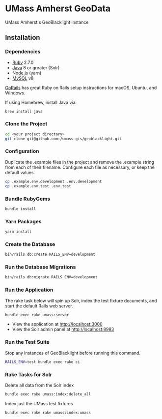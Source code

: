 # UMass Amherst GeoData
UMass Amherst's GeoBlacklight instance

## Installation

### Dependencies

* [Ruby](https://www.ruby-lang.org/en/) 2.7.0
* [Java](https://www.java.com/en/) 8 or greater (Solr)
* [Node.js](https://nodejs.org/en/) (yarn)
* [MySQL](https://dev.mysql.com/downloads/mysql/) v8

[GoRails](https://gorails.com/setup) has great Ruby on Rails setup instructions for macOS, Ubuntu, and Windows.

If using Homebrew, install Java via:

```bash
brew install java
```


### Clone the Project

```bash
cd <your project directory>
git clone git@github.com:/umass-gis/geoblacklight.git
```

### Configuration

Duplicate the .example files in the project and remove the .example string from each of their filename. Configure each file as necessary, or keep the default values.

```bash
cp .example.env.development .env.development  
cp .example.env.test .env.test
```

### Bundle RubyGems

```bash
bundle install
```

### Yarn Packages

```bash
yarn install
```

### Create the Database

```bash
bin/rails db:create RAILS_ENV=development
```

### Run the Database Migrations

```bash
bin/rails db:migrate RAILS_ENV=development
```

### Run the Application

The rake task below will spin up Solr, index the test fixture documents, and start the default Rails web server.

```bash
bundle exec rake umass:server
```

* View the application at [http://localhost:3000](http://localhost:3000)
* View the Solr admin panel at [http://localhost:8983](http://localhost:8983)

### Run the Test Suite

Stop any instances of GeoBlacklight before running this command.

```bash
RAILS_ENV=test bundle exec rake ci
```

### Rake Tasks for Solr

Delete all data from the Solr index

```bash
bundle exec rake umass:index:delete_all
```

Index just the UMass test fixtures

```bash
bundle exec rake rake umass:index:umass
```
